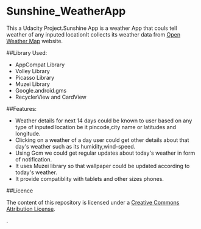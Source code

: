 # Sunshine_WeatherApp

This a Udacity Project.Sunshine App is a weather App that couls tell weather of any inputed locationIt  collects its weather data from [Open Weather Map](http://openweathermap.org/API) website.

##Library Used:

- AppCompat Library
- Volley Library
- Picasso Library
- Muzei Library
- Google.android.gms
- RecyclerView and CardView

##Features:

- Weather details for next 14 days could be known to user based on any type of inputed location be it pincode,city name or latitudes and longitude.
- Clicking on a weather of a day user could get other details about that day's weather such as  its humidity,wind-speed.
- Using Gcm we could get regular updates about today's weather in form of notification.
- It  uses Muzei library so that wallpaper could be updated according to today's weather.
- It provide compatiblity with tablets and other sizes phones.

##Licence

The content of this repository is licensed under a [Creative Commons Attribution License](http://creativecommons.org/licenses/by/3.0/us/).




.

